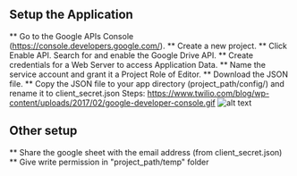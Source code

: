 ## Setup the Application ##

** Go to the Google APIs Console (https://console.developers.google.com/).
** Create a new project.
** Click Enable API. Search for and enable the Google Drive API.
** Create credentials for a Web Server to access Application Data.
** Name the service account and grant it a Project Role of Editor.
** Download the JSON file.
** Copy the JSON file to your app directory (project_path/config/) and rename it to client_secret.json
Steps: https://www.twilio.com/blog/wp-content/uploads/2017/02/google-developer-console.gif
![alt text](https://www.twilio.com/blog/wp-content/uploads/2017/02/google-developer-console.gif)


## Other setup ##
** Share the google sheet with the email address (from client_secret.json)
** Give write permission in "project_path/temp" folder

